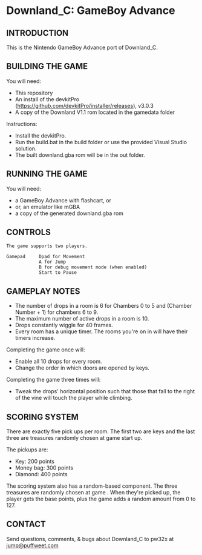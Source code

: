 # Downland_C: GameBoy Advance

## INTRODUCTION

This is the Nintendo GameBoy Advance port of Downland_C.

## BUILDING THE GAME

You will need: 

- This repository
- An install of the devkitPro (https://github.com/devkitPro/installer/releases), v3.0.3
- A copy of the Downland V1.1 rom located in the gamedata folder

Instructions:
    
- Install the devkitPro. 
- Run the build.bat in the build folder or use the provided Visual Studio solution.
- The built downland.gba rom will be in the out folder.

## RUNNING THE GAME

You will need: 
- a GameBoy Advance with flashcart, or
- or, an emulator like mGBA
- a copy of the generated downland.gba rom

## CONTROLS

    The game supports two players. 
    
    Gamepad     Dpad for Movement
                A for Jump
                B for debug movement mode (when enabled)
                Start to Pause
                
## GAMEPLAY NOTES

- The number of drops in a room is 6 for Chambers 0 to 5 and (Chamber Number + 1) for chambers 6 to 9.
- The maximum number of active drops in a room is 10.
- Drops constantly wiggle for 40 frames.
- Every room has a unique timer. The rooms you're on in will have their timers increase.

Completing the game once will:
- Enable all 10 drops for every room.
- Change the order in which doors are opened by keys.

Completing the game three times will:
- Tweak the drops' horizontal position such that those that fall to the right of the vine will touch the player while climbing.


## SCORING SYSTEM

There are exactly five pick ups per room. 
The first two are keys and the last three are treasures randomly chosen at game start up.

The pickups are:
- Key:        200 points
- Money bag:  300 points
- Diamond:    400 points

The scoring system also has a random-based component. The three treasures are randomly chosen at game . When they're picked up, the player gets the base points, plus the game adds a random amount from 0 to 127. 

## CONTACT

Send questions, comments, & bugs about Downland_C to pw32x at jump@puffweet.com
                